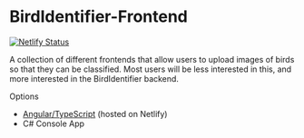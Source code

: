 # BirdIdentifier-Frontend
[![Netlify Status](https://api.netlify.com/api/v1/badges/f75654d6-3642-4f95-accc-b6c92de88de4/deploy-status)](https://app.netlify.com/sites/bird-identifier/deploys)

A collection of different frontends that allow users to upload images of birds so that they can be classified. Most users will be less interested in this, and more interested in the BirdIdentifier backend.

Options
* [Angular/TypeScript](https://bird-identifier.netlify.app/) (hosted on Netlify)
* C# Console App
